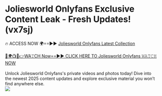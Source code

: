 # Joliesworld Onlyfans Exclusive Content Leak - Fresh Updates! (vx7sj)

🔥 ACCESS NOW 🌍==►► <a href="https://tinyurl.com/kvy9nzfs" rel="nofollow">Joliesworld Onlyfans Latest Collection</a>
<br><br>
[🔴🌍📺📱👉WA𝚃CH Now==►► CLICK HERE TO Joliesworld Onlyfans 𝚆𝙰𝚃𝙲𝙷 NOW](https://tinyurl.com/kvy9nzfs)
<br><br>
Unlock Joliesworld Onlyfans's private videos and photos today! Dive into the newest 2025 content updates and explore exclusive material you won’t find anywhere else.
<br>
<a href="https://tinyurl.com/kvy9nzfs" rel="nofollow" data-target="animated-image.originalLink"><img src="https://camo.githubusercontent.com/8a4f000d20f83aca3bf7ec5f350d767afa0574a8a352519fd8cfa583a6f93a33/68747470733a2f2f692e696d6775722e636f6d2f644a486b345a712e676966" data-canonical-src="https://i.imgur.com/dJHk4Zq.gif" style="max-width: 100%; display: inline-block;" data-target="animated-image.originalImage"></a>
<br>
